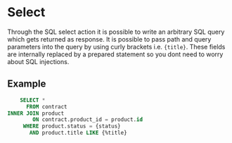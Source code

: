 
# Select

Through the SQL select action it is possible to write an arbitrary SQL query
which gets returned as response. It is possible to pass path and query
parameters into the query by using curly brackets i.e. `{title}`. These fields
are internally replaced by a prepared statement so you dont need to worry about
SQL injections.

## Example

```sql
    SELECT * 
      FROM contract
INNER JOIN product
        ON contract.product_id = product.id
     WHERE product.status = {status}
       AND product.title LIKE {%title}
```
